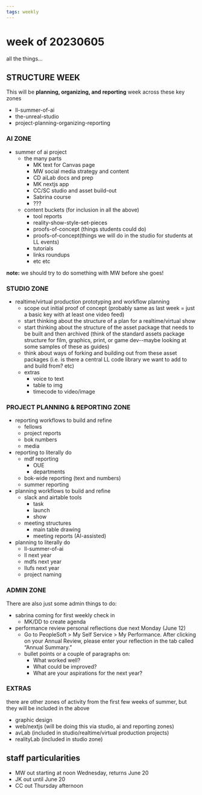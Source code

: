 ```yaml
---
tags: weekly
---
```

# week of 20230605

all the things...

## STRUCTURE WEEK

This will be **planning, organizing, and reporting** week across these key zones

- ll-summer-of-ai
- the-unreal-studio
- project-planning-organizing-reporting

### AI ZONE

* summer of ai project
    * the many parts
        * MK text for Canvas page
        * MW social media strategy and content
        * CD aiLab docs and prep
        * MK nextjs app
        * CC/SC studio and asset build-out
        * Sabrina course
        * ???
    * content buckets (for inclusion in all the above)
        * tool reports
        * reality-show-style-set-pieces
        * proofs-of-concept (things students could do)
        * proofs-of-concept(things we will do in the studio for students at LL events)
        * tutorials
        * links roundups
        * etc etc

**note:** we should try to do something with MW before she goes!


### STUDIO ZONE

- realtime/virtual production prototyping and workflow planning
    - scope out initial proof of concept (probably same as last week = just a basic key with at least one video feed)
    - start thinking about the structure of a plan for a realtime/virtual show
    - start thinking about the structure of the asset package that needs to be built and then archived (think of the standard assets package structure for film, graphics, print, or game dev--maybe looking at some samples of these as guides)
    - think about ways of forking and building out from these asset packages (i.e. is there a central LL code library we want to add to and build from? etc)
    - extras
        - voice to text
        - table to img
        - timecode to video/image

### PROJECT PLANNING & REPORTING ZONE

* reporting workflows to build and refine
    * fellows
    * project reports
    * bok numbers
    * media
* reporting to literally do
    * mdf reporting
        * OUE
        * departments
    * bok-wide reporting (text and numbers)
    * summer reporting
* planning workflows to build and refine
    * slack and airtable tools
        * task
        * launch
        * show
    * meeting structures
        * main table drawing
        * meeting reports (AI-assisted)
* planning to literally do
    * ll-summer-of-ai
    * ll next year
    * mdfs next year
    * llufs next year
    * project naming

### ADMIN ZONE
There are also just some admin things to do:
* sabrina coming for first weekly check in
    * MK/DD to create agenda
* performance review personal reflections due next Monday (June 12)
    * Go to PeopleSoft > My Self Service > My Performance. After clicking on your Annual Review, please enter your reflection in the tab called “Annual Summary.”
    * bullet points or a couple of paragraphs on:
        * What worked well?
        * What could be improved?
        * What are your aspirations for the next year?


### EXTRAS

there are other zones of activity from the first few weeks of summer, but they will be included in the above

- graphic design
- web/nextjs (will be doing this via studio, ai and reporting zones)
- avLab (included in studio/realtime/virtual production projects)
- realityLab (included in studio zone)



## staff particularities
* MW out starting at noon Wednesday, returns June 20
* JK out until June 20
* CC out Thursday afternoon

